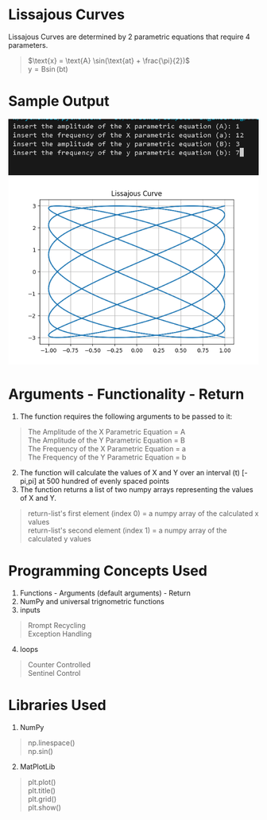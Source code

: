 # Lissajous Curves
Lissajous Curves are determined by 2 parametric equations that require 4 parameters.   
> $\text{x} = \text{A} \sin(\text{at} + \frac{\pi}{2})$  
> $\text{y} = \text{B} \sin(\text{bt} )$

# Sample Output
<img src='images\specifying_parameters.png' alt='Lissajous curve parameter specifications'>  
<img src='images/sample_output.png' alt='Lissajous curve sample figure'>

# Arguments - Functionality - Return
1. The function requires the following arguments to be passed to it:
> The Amplitude of the X Parametric Equation = A  
> The Amplitude of the Y Parametric Equation = B  
> The Frequency of the X Parametric Equation = a  
> The Frequency of the Y Parametric Equation = b  
2. The function will calculate the values of X and Y over an interval (t) [-pi,pi] at 500 hundred of evenly spaced points
3. The function returns a list of two numpy arrays representing the values of X and Y.
> return-list's first element (index 0) = a numpy array of the calculated x values  
> return-list's second element (index 1) = a numpy array of the calculated y values

# Programming Concepts Used
1. Functions - Arguments (default arguments) - Return
2. NumPy and universal trignometric functions
3. inputs
> Rrompt Recycling  
> Exception Handling
4. loops
> Counter Controlled  
> Sentinel Control

# Libraries Used
1. NumPy
> np.linespace()  
> np.sin()  

2. MatPlotLib
> plt.plot()  
> plt.title()  
> plt.grid()  
>plt.show()  